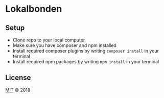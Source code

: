 # Lokalbonden

## Setup
- Clone repo to your local computer
- Make sure you have composer and npm installed
- Install required composer plugins by writing `composer install` in your terminal
- Install required npm packages by writing `npm install` in your terminal

## License

[MIT](LICENSE) © 2018
